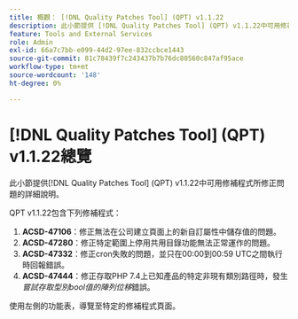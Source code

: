 ```yaml
---
title: 概觀： [!DNL Quality Patches Tool] (QPT) v1.1.22
description: 此小節提供 [!DNL Quality Patches Tool] (QPT) v1.1.22中可用修補程式所修正問題的詳細說明。
feature: Tools and External Services
role: Admin
exl-id: 66a7c7bb-e099-44d2-97ee-832ccbce1443
source-git-commit: 81c78439f7c243437b7b76dc80560c847af95ace
workflow-type: tm+mt
source-wordcount: '148'
ht-degree: 0%

---
```


# [!DNL Quality Patches Tool] (QPT) v1.1.22總覽

此小節提供[!DNL Quality Patches Tool] (QPT) v1.1.22中可用修補程式所修正問題的詳細說明。

QPT v1.1.22包含下列修補程式：

1. **ACSD-47106**：修正無法在公司建立頁面上的新自訂屬性中儲存值的問題。
1. **ACSD-47280**：修正特定範圍上停用共用目錄功能無法正常運作的問題。
1. **ACSD-47332**：修正cron失敗的問題，並只在00:00到00:59 UTC之間執行時回報錯誤。
1. **ACSD-47444**：修正存取PHP 7.4上已知產品的特定非現有類別路徑時，發生&#x200B;_嘗試存取型別bool值的陣列位移_&#x200B;錯誤。

使用左側的功能表，導覽至特定的修補程式頁面。
